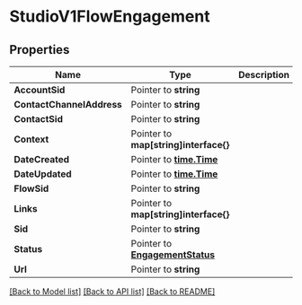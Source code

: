 # StudioV1FlowEngagement

## Properties

Name | Type | Description | Notes
------------ | ------------- | ------------- | -------------
**AccountSid** | Pointer to **string** |  |
**ContactChannelAddress** | Pointer to **string** |  |
**ContactSid** | Pointer to **string** |  |
**Context** | Pointer to **map[string]interface{}** |  |
**DateCreated** | Pointer to [**time.Time**](time.Time.md) |  |
**DateUpdated** | Pointer to [**time.Time**](time.Time.md) |  |
**FlowSid** | Pointer to **string** |  |
**Links** | Pointer to **map[string]interface{}** |  |
**Sid** | Pointer to **string** |  |
**Status** | Pointer to [**EngagementStatus**](engagement_status.md) |  |
**Url** | Pointer to **string** |  |

[[Back to Model list]](../README.md#documentation-for-models) [[Back to API list]](../README.md#documentation-for-api-endpoints) [[Back to README]](../README.md)


